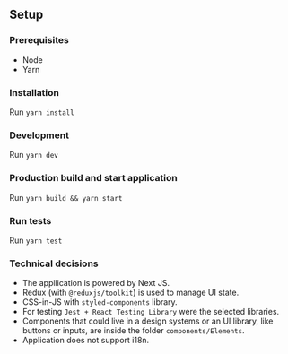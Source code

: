 ## Setup  

### Prerequisites
* Node
* Yarn


### Installation

Run `yarn install`


### Development

Run `yarn dev`


### Production build and start application
Run `yarn build && yarn start`


### Run tests
Run `yarn test`


### Technical decisions
* The appllication is powered by Next JS.
* Redux (with `@reduxjs/toolkit`) is used to manage UI state.
* CSS-in-JS with `styled-components` library.
* For testing `Jest + React Testing Library` were the selected libraries.
* Components that could live in a design systems or an UI library, like buttons or inputs, are inside the folder `components/Elements`.
* Application does not support i18n.